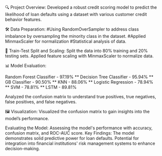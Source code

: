🔍 Project Overview:
Developed a robust credit scoring model to predict the likelihood of loan defaults using a dataset with various customer credit behavior features.

🛠 Data Preparation:
#Using RandomOverSampler to address class imbalance by oversampling the minority class in the dataset.
#Applied MinmaxScaler for normalization
#Statistical analysis of data.

🔢 Train-Test Split and Scaling:
Split the data into 80% training and 20% testing sets.
Applied feature scaling with MinmaxScaler to normalize data.

📊 Model Evaluation:

Random Forest Classifier	- 97.19% **
Decision Tree Classifier	- 95.94% **
GB Classifier	- 90.50% **
KNN	- 88.06% **
Logistic Regression	- 78.94% **
SVM	- 78.81% **
LSTM - 89.81% 

Analyzed the confusion matrix to understand true positives, true negatives, false positives, and false negatives.

🖼 Visualization:
Visualized the confusion matrix to gain insights into the model’s performance.

Evaluating the Model: 
Assessing the model's performance with accuracy, confusion matrix, and ROC-AUC score.
Key Findings:
The model demonstrates solid predictive power for loan defaults.
Potential for integration into financial institutions' risk management systems to enhance decision-making.
